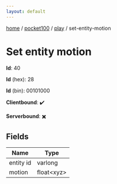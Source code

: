 ```yaml
---
layout: default
---
```


[home](/)  /  [pocket100](/protocol/pocket100)  /  [play](/protocol/pocket100/play)  /  set-entity-motion

# Set entity motion

**Id**: 40

**Id** (hex): 28

**Id** (bin): 00101000

**Clientbound**: ✔️

**Serverbound**: ✖️

## Fields

Name | Type
---|---
entity id | varlong
motion | float&lt;xyz&gt;

